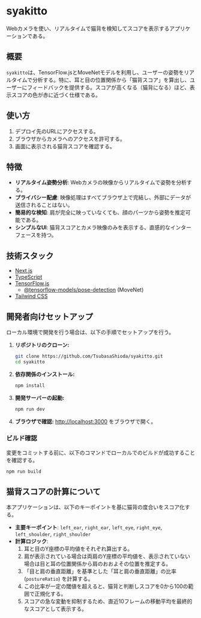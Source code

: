 # syakitto

Webカメラを使い、リアルタイムで猫背を検知してスコアを表示するアプリケーションである。

## 概要

`syakitto`は、TensorFlow.jsとMoveNetモデルを利用し、ユーザーの姿勢をリアルタイムで分析する。特に、耳と目の位置関係から「猫背スコア」を算出し、ユーザーにフィードバックを提供する。スコアが高くなる（猫背になる）ほど、表示スコアの色が赤に近づく仕様である。

## 使い方

1.  デプロイ先のURLにアクセスする。
2.  ブラウザからカメラへのアクセスを許可する。
3.  画面に表示される猫背スコアを確認する。

## 特徴

- **リアルタイム姿勢分析**: Webカメラの映像からリアルタイムで姿勢を分析する。
- **プライバシー配慮**: 映像処理はすべてブラウザ上で完結し、外部にデータが送信されることはない。
- **簡易的な検知**: 肩が完全に映っていなくても、顔のパーツから姿勢を推定可能である。
- **シンプルなUI**: 猫背スコアとカメラ映像のみを表示する、直感的なインターフェースを持つ。

## 技術スタック

- [Next.js](https://nextjs.org/)
- [TypeScript](https://www.typescriptlang.org/)
- [TensorFlow.js](https://www.tensorflow.org/js)
  - [@tensorflow-models/pose-detection](https://github.com/tensorflow/tfjs-models/tree/master/pose-detection) (MoveNet)
- [Tailwind CSS](https://tailwindcss.com/)

## 開発者向けセットアップ

ローカル環境で開発を行う場合は、以下の手順でセットアップを行う。

1.  **リポジトリのクローン:**
    ```bash
    git clone https://github.com/TsubasaShioda/syakitto.git
    cd syakitto
    ```
2.  **依存関係のインストール:**
    ```bash
    npm install
    ```
3.  **開発サーバーの起動:**
    ```bash
    npm run dev
    ```
4.  **ブラウザで確認:**
    [http://localhost:3000](http://localhost:3000) をブラウザで開く。

### ビルド確認

変更をコミットする前に、以下のコマンドでローカルでのビルドが成功することを確認する。

```bash
npm run build
```

## 猫背スコアの計算について

本アプリケーションは、以下のキーポイントを基に猫背の度合いをスコア化する。

-   **主要キーポイント**: `left_ear`, `right_ear`, `left_eye`, `right_eye`, `left_shoulder`, `right_shoulder`
-   **計算ロジック**:
    1.  耳と目のY座標の平均値をそれぞれ算出する。
    2.  肩が表示されている場合は両肩のY座標の平均値を、表示されていない場合は目と耳の位置関係から肩のおおよその位置を推定する。
    3.  「目と肩の垂直距離」を基準とした「耳と肩の垂直距離」の比率 (`postureRatio`) を計算する。
    4.  この比率が一定の閾値を超えると、猫背と判断しスコアを0から100の範囲で正規化する。
    5.  スコアの急な変動を抑制するため、直近10フレームの移動平均を最終的なスコアとして表示する。
